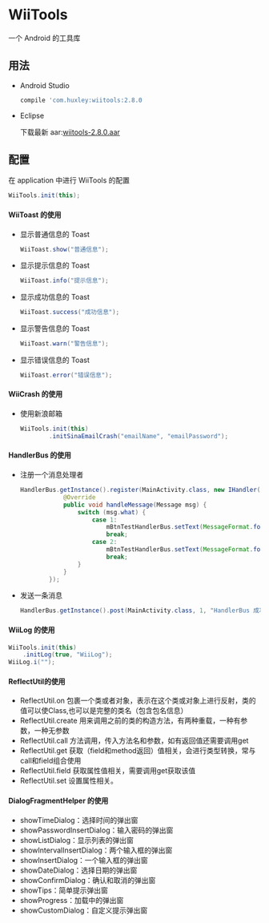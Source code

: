 # WiiTools

一个 Android 的工具库

## 用法

* Android Studio

    ```groovy
    compile 'com.huxley:wiitools:2.8.0
    ```

* Eclipse
	
	下载最新 aar:[wiitools-2.8.0.aar](https://dl.bintray.com/huangweiyi/maven/com/huxley/wiitools/2.8.0/wiitools-2.8.0.aar)
	
## 配置

在 application 中进行 WiiTools 的配置

```java
WiiTools.init(this);
```

#### WiiToast 的使用

* 显示普通信息的 Toast

    ```java
    WiiToast.show("普通信息");
    ```
    
* 显示提示信息的 Toast

    ```java
    WiiToast.info("提示信息");
    ```
        
* 显示成功信息的 Toast

    ```java
    WiiToast.success("成功信息");
    ```
            
* 显示警告信息的 Toast

    ```java
    WiiToast.warn("警告信息");
    ```
            
* 显示错误信息的 Toast

    ```java
    WiiToast.error("错误信息");
    ```
    
#### WiiCrash 的使用

* 使用新浪邮箱

    ```java
    WiiTools.init(this)
            .initSinaEmailCrash("emailName", "emailPassword");
    ```

#### HandlerBus 的使用

* 注册一个消息处理者

    ```java
    HandlerBus.getInstance().register(MainActivity.class, new IHandler() {
                @Override
                public void handleMessage(Message msg) {
                    switch (msg.what) {
                        case 1:
                            mBtnTestHandlerBus.setText(MessageFormat.format("{0}{1}", msg.obj, msg.what));
                            break;
                        case 2:
                            mBtnTestHandlerBus.setText(MessageFormat.format("{0}{1}", msg.obj, msg.what));
                            break;
                    }
                }
            });
    ```
    
* 发送一条消息

    ```java
    HandlerBus.getInstance().post(MainActivity.class, 1, "HandlerBus 成功了");
    ```
    
#### WiiLog 的使用

```java
WiiTools.init(this)
    .initLog(true, "WiiLog");
WiiLog.i("");
```

#### ReflectUtil的使用

* ReflectUtil.on 包裹一个类或者对象，表示在这个类或对象上进行反射，类的值可以使Class,也可以是完整的类名（包含包名信息）
* ReflectUtil.create 用来调用之前的类的构造方法，有两种重载，一种有参数，一种无参数
* ReflectUtil.call 方法调用，传入方法名和参数，如有返回值还需要调用get
* ReflectUtil.get 获取（field和method返回）值相关，会进行类型转换，常与call和field组合使用
* ReflectUtil.field 获取属性值相关，需要调用get获取该值
* ReflectUtil.set 设置属性相关。

#### DialogFragmentHelper 的使用

* showTimeDialog：选择时间的弹出窗
* showPasswordInsertDialog：输入密码的弹出窗
* showListDialog：显示列表的弹出窗
* showIntervalInsertDialog：两个输入框的弹出窗
* showInsertDialog：一个输入框的弹出窗
* showDateDialog：选择日期的弹出窗
* showConfirmDialog：确认和取消的弹出窗
* showTips：简单提示弹出窗
* showProgress：加载中的弹出窗
* showCustomDialog：自定义提示弹出窗
